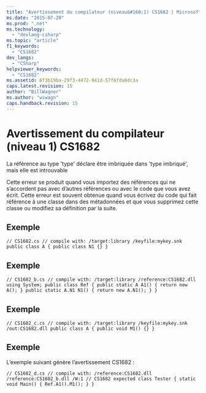 ```yaml
---
title: "Avertissement du compilateur (niveau&#160;1) CS1682 | Microsoft Docs"
ms.date: "2015-07-20"
ms.prod: ".net"
ms.technology: 
  - "devlang-csharp"
ms.topic: "article"
f1_keywords: 
  - "CS1682"
dev_langs: 
  - "CSharp"
helpviewer_keywords: 
  - "CS1682"
ms.assetid: 6f3b19ba-29f3-4472-941d-57f6fda6dc3a
caps.latest.revision: 15
author: "BillWagner"
ms.author: "wiwagn"
caps.handback.revision: 15
---
```

# Avertissement du compilateur (niveau&#160;1) CS1682
La référence au type 'type' déclare être imbriquée dans 'type imbriqué', mais elle est introuvable  
  
 Cette erreur se produit quand vous importez des références qui ne s’accordent pas avec d’autres références ou avec le code que vous avez écrit. Cette erreur est souvent obtenue quand vous écrivez du code qui fait référence à une classe dans des métadonnées et que vous supprimez cette classe ou modifiez sa définition par la suite.  
  
## Exemple  
  
```  
// CS1682.cs // compile with: /target:library /keyfile:mykey.snk public class A { public class N1 {} }  
```  
  
## Exemple  
  
```  
// CS1682_b.cs // compile with: /target:library /reference:CS1682.dll using System; public class Ref { public static A A1() { return new A(); } public static A.N1 N1() { return new A.N1(); } }  
```  
  
## Exemple  
  
```  
// CS1682_c.cs // compile with: /target:library /keyfile:mykey.snk /out:CS1682.dll public class A { public void M1() {} }  
```  
  
## Exemple  
 L’exemple suivant génère l’avertissement CS1682 :  
  
```  
// CS1682_d.cs // compile with: /reference:CS1682.dll /reference:CS1682_b.dll /W:1 // CS1682 expected class Tester { static void Main() { Ref.A1().M1(); } }  
```